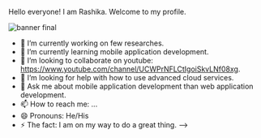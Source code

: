 Hello everyone! I am Rashika. Welcome to my profile.

![banner final](https://user-images.githubusercontent.com/58544163/110280431-cba6e580-8000-11eb-9588-8b397596194f.png)


- 🔭 I’m currently working on few researches.
- 🌱 I’m currently learning mobile application development.
- 👯 I’m looking to collaborate on youtube: https://www.youtube.com/channel/UCWPrNFLCtIgoiSkvLNf08xg. 
- 🤔 I’m looking for help with how to use advanced cloud services.  
- 💬 Ask me about mobile application development than web application development.
- 📫 How to reach me: ...
- 😄 Pronouns: He/His
- ⚡ The fact: I am on my way to do a great thing.
-->
